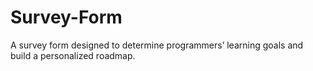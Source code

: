 # Survey-Form
A survey form designed to determine programmers’ learning goals and build a personalized roadmap.

